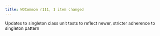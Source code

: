 ```yaml
---
title: WOCommon r111, 1 item changed
---
```


Updates to singleton class unit tests to reflect newer, stricter adherence to singleton pattern
